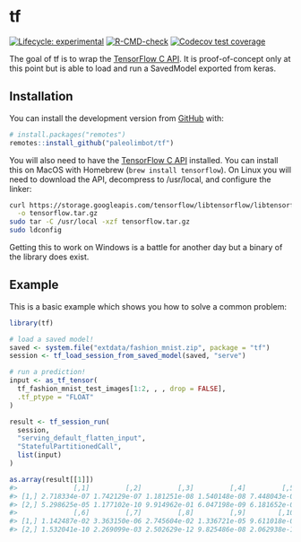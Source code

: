 
<!-- README.md is generated from README.Rmd. Please edit that file -->

# tf

<!-- badges: start -->

[![Lifecycle:
experimental](https://img.shields.io/badge/lifecycle-experimental-orange.svg)](https://lifecycle.r-lib.org/articles/stages.html#experimental)
[![R-CMD-check](https://github.com/paleolimbot/tf/workflows/R-CMD-check/badge.svg)](https://github.com/paleolimbot/tf/actions)
[![Codecov test
coverage](https://codecov.io/gh/paleolimbot/tf/branch/master/graph/badge.svg)](https://codecov.io/gh/paleolimbot/tf?branch=master)
<!-- badges: end -->

The goal of tf is to wrap the [TensorFlow C
API](https://www.tensorflow.org/install/lang_c). It is proof-of-concept
only at this point but is able to load and run a SavedModel exported
from keras.

## Installation

You can install the development version from
[GitHub](https://github.com/) with:

``` r
# install.packages("remotes")
remotes::install_github("paleolimbot/tf")
```

You will also need to have the [TensorFlow C
API](https://www.tensorflow.org/install/lang_c) installed. You can
install this on MacOS with Homebrew (`brew install tensorflow`). On
Linux you will need to download the API, decompress to /usr/local, and
configure the linker:

``` bash
curl https://storage.googleapis.com/tensorflow/libtensorflow/libtensorflow-cpu-linux-x86_64-2.4.0.tar.gz \
  -o tensorflow.tar.gz
sudo tar -C /usr/local -xzf tensorflow.tar.gz
sudo ldconfig
```

Getting this to work on Windows is a battle for another day but a binary
of the library does exist.

## Example

This is a basic example which shows you how to solve a common problem:

``` r
library(tf)

# load a saved model!
saved <- system.file("extdata/fashion_mnist.zip", package = "tf")
session <- tf_load_session_from_saved_model(saved, "serve")

# run a prediction!
input <- as_tf_tensor(
  tf_fashion_mnist_test_images[1:2, , , drop = FALSE],
  .tf_ptype = "FLOAT"
)

result <- tf_session_run(
  session,
  "serving_default_flatten_input",
  "StatefulPartitionedCall",
  list(input)
)

as.array(result[[1]])
#>              [,1]         [,2]         [,3]         [,4]         [,5]
#> [1,] 2.718334e-07 1.742129e-07 1.181251e-08 1.540148e-08 7.448043e-08
#> [2,] 5.298625e-05 1.177102e-10 9.914962e-01 6.047198e-09 6.181652e-03
#>              [,6]         [,7]         [,8]         [,9]        [,10]
#> [1,] 1.142487e-02 3.363150e-06 2.745604e-02 1.336721e-05 9.611018e-01
#> [2,] 1.532041e-10 2.269099e-03 2.502629e-12 9.825486e-08 2.062938e-12
```
